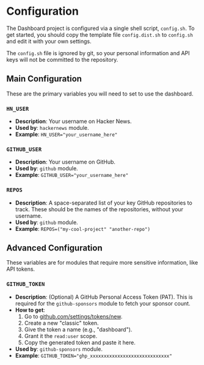 # Configuration

The Dashboard project is configured via a single shell script, `config.sh`. To get started, you should copy the template file `config.dist.sh` to `config.sh` and edit it with your own settings.

The `config.sh` file is ignored by git, so your personal information and API keys will not be committed to the repository.

## Main Configuration

These are the primary variables you will need to set to use the dashboard.

### `HN_USER`

- **Description**: Your username on Hacker News.
- **Used by**: `hackernews` module.
- **Example**: `HN_USER="your_username_here"`

### `GITHUB_USER`

- **Description**: Your username on GitHub.
- **Used by**: `github` module.
- **Example**: `GITHUB_USER="your_username_here"`

### `REPOS`

- **Description**: A space-separated list of your key GitHub repositories to track. These should be the names of the repositories, without your username.
- **Used by**: `github` module.
- **Example**: `REPOS=("my-cool-project" "another-repo")`

## Advanced Configuration

These variables are for modules that require more sensitive information, like API tokens.

### `GITHUB_TOKEN`

- **Description**: (Optional) A GitHub Personal Access Token (PAT). This is required for the `github-sponsors` module to fetch your sponsor count.
- **How to get**:
  1.  Go to [github.com/settings/tokens/new](https://github.com/settings/tokens/new).
  2.  Create a new "classic" token.
  3.  Give the token a name (e.g., "dashboard").
  4.  Grant it the `read:user` scope.
  5.  Copy the generated token and paste it here.
- **Used by**: `github-sponsors` module.
- **Example**: `GITHUB_TOKEN="ghp_xxxxxxxxxxxxxxxxxxxxxxxxxxxxx"`
